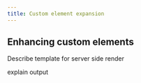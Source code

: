 ```yaml
---
title: Custom element expansion
---
```


## Enhancing custom elements

Describe template for server side render

explain output
